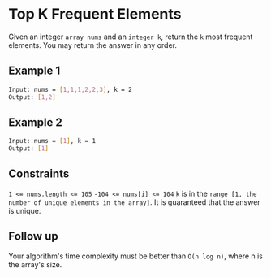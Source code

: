 # Top K Frequent Elements

Given an integer `array nums` and an `integer k`, return the `k` most frequent elements. You may return the answer in any order.

## Example 1

```bash
Input: nums = [1,1,1,2,2,3], k = 2
Output: [1,2]
```

## Example 2

```bash
Input: nums = [1], k = 1
Output: [1]
```

## Constraints

`1 <= nums.length <= 105`
`-104 <= nums[i] <= 104`
`k` is in the `range [1, the number of unique elements in the array]`.
It is guaranteed that the answer is unique.

## Follow up

Your algorithm's time complexity must be better than `O(n log n)`, where n is the array's size.
